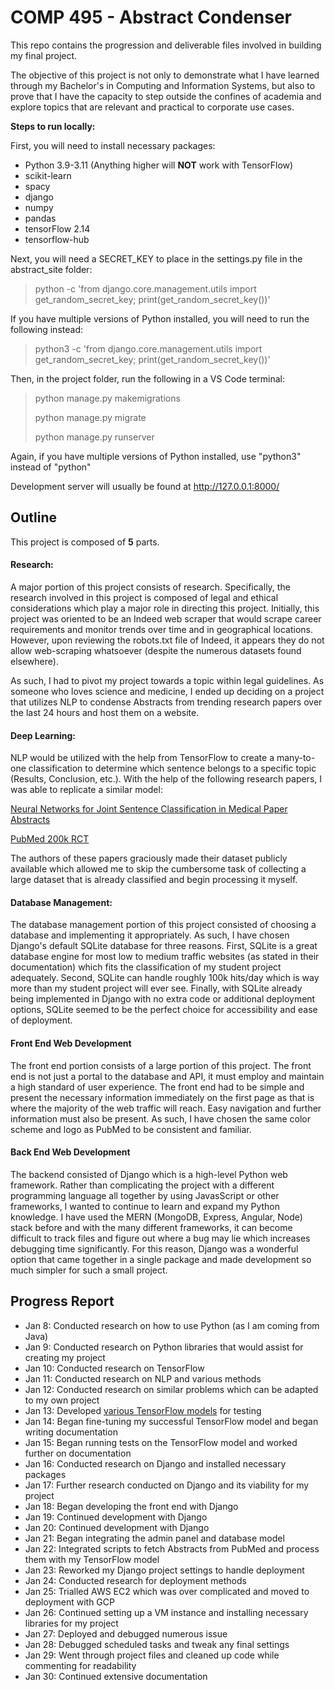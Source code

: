 # COMP 495 - Abstract Condenser

This repo contains the progression and deliverable files involved in building my final project.

The objective of this project is not only to demonstrate what I have learned through my Bachelor's in Computing and Information Systems, but also to prove that I have the capacity to step outside the confines of academia and explore topics that are relevant and practical to corporate use cases.

**Steps to run locally:**

First, you will need to install necessary packages:

* Python 3.9-3.11 (Anything higher will **NOT** work with TensorFlow)
* scikit-learn
* spacy
* django
* numpy
* pandas
* tensorFlow 2.14
* tensorflow-hub

Next, you will need a SECRET_KEY to place in the settings.py file in the abstract_site folder:

> python -c 'from django.core.management.utils import get_random_secret_key; print(get_random_secret_key())'

If you have multiple versions of Python installed, you will need to run the following instead:

> python3 -c 'from django.core.management.utils import get_random_secret_key; print(get_random_secret_key())'

Then, in the project folder, run the following in a VS Code terminal:

> python manage.py makemigrations
>
> python manage.py migrate
>
> python manage.py runserver

Again, if you have multiple versions of Python installed, use "python3" instead of "python"

Development server will usually be found at http://127.0.0.1:8000/

## Outline

This project is composed of **5** parts.

#### Research:

A major portion of this project consists of research. Specifically, the research involved in this project is composed of legal and ethical considerations which play a major role in directing this project. Initially, this project was oriented to be an Indeed web scraper that would scrape career requirements and monitor trends over time and in geographical locations. However, upon reviewing the robots.txt file of Indeed, it appears they do not allow web-scraping whatsoever (despite the numerous datasets found elsewhere).

As such, I had to pivot my project towards a topic within legal guidelines. As someone who loves science and medicine, I ended up deciding on a project that utilizes NLP to condense Abstracts from trending research papers over the last 24 hours and host them on a website.

#### Deep Learning:

NLP would be utilized with the help from TensorFlow to create a many-to-one classification to determine which sentence belongs to a specific topic (Results, Conclusion, etc.). With the help of the following research papers, I was able to replicate a similar model:

[Neural Networks for Joint Sentence Classification in Medical Paper Abstracts](https://arxiv.org/pdf/1612.05251.pdf)

[PubMed 200k RCT](https://arxiv.org/pdf/1710.06071.pdf)

The authors of these papers graciously made their dataset publicly available which allowed me to skip the cumbersome task of collecting a large dataset that is already classified and begin processing it myself.

#### Database Management:

The database management portion of this project consisted of choosing a database and implementing it appropriately. As such, I have chosen Django's default SQLite database for three reasons. First, SQLite is a great database engine for most low to medium traffic websites (as stated in their documentation) which fits the classification of my student project adequately. Second, SQLite can handle roughly 100k hits/day which is way more than my student project will ever see. Finally, with SQLite already being implemented in Django with no extra code or additional deployment options, SQLite seemed to be the perfect choice for accessibility and ease of deployment.

#### Front End Web Development

The front end portion consists of a large portion of this project. The front end is not just a portal to the database and API, it must employ and maintain a high standard of user experience. The front end had to be simple and present the necessary information immediately on the first page as that is where the majority of the web traffic will reach. Easy navigation and further information must also be present. As such, I have chosen the same color scheme and logo as PubMed to be consistent and familiar.

#### Back End Web Development

The backend consisted of Django which is a high-level Python web framework. Rather than complicating the project with a different programming language all together by using JavasScript or other frameworks, I wanted to continue to learn and expand my Python knowledge. I have used the MERN (MongoDB, Express, Angular, Node) stack before and with the many different frameworks, it can become difficult to track files and figure out where a bug may lie which increases debugging time significantly. For this reason, Django was a wonderful option that came together in a single package and made development so much simpler for such a small project.

## Progress Report

* Jan 8:  Conducted research on how to use Python (as I am coming from Java)
* Jan 9:  Conducted research on Python libraries that would assist for creating my project
* Jan 10: Conducted research on TensorFlow
* Jan 11: Conducted research on NLP and various methods
* Jan 12: Conducted research on similar problems which can be adapted to my own project
* Jan 13: Developed [various TensorFlow models](https://github.com/SinclairK602/495_NLP/blob/main/Abstract_Condenser.ipynb) for testing
* Jan 14: Began fine-tuning my successful TensorFlow model and began writing documentation
* Jan 15: Began running tests on the TensorFlow model and worked further on documentation
* Jan 16: Conducted research on Django and installed necessary packages
* Jan 17: Further research conducted on Django and its viability for my project
* Jan 18: Began developing the front end with Django
* Jan 19: Continued development with Django
* Jan 20: Continued development with Django
* Jan 21: Began integrating the admin panel and database model
* Jan 22: Integrated scripts to fetch Abstracts from PubMed and process them with my TensorFlow model
* Jan 23: Reworked my Django project settings to handle deployment
* Jan 24: Conducted research for deployment methods
* Jan 25: Trialled AWS EC2 which was over complicated and moved to deployment with GCP
* Jan 26: Continued setting up a VM instance and installing necessary libraries for my project
* Jan 27: Deployed and debugged numerous issue
* Jan 28: Debugged scheduled tasks and tweak any final settings
* Jan 29: Went through project files and cleaned up code while commenting for readability
* Jan 30: Continued extensive documentation
